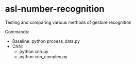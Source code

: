 # asl-number-recognition
Testing and comparing various methods of gesture recognition

Commands:
- Baseline: python prcoess_data.py
- CNN:
  - python cnn.py
  - python cnn_complex.py
